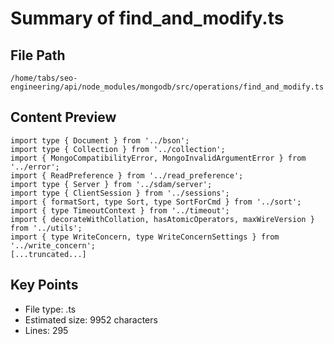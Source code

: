 # Summary of find_and_modify.ts
  
## File Path
`/home/tabs/seo-engineering/api/node_modules/mongodb/src/operations/find_and_modify.ts`

## Content Preview
```
import type { Document } from '../bson';
import type { Collection } from '../collection';
import { MongoCompatibilityError, MongoInvalidArgumentError } from '../error';
import { ReadPreference } from '../read_preference';
import type { Server } from '../sdam/server';
import type { ClientSession } from '../sessions';
import { formatSort, type Sort, type SortForCmd } from '../sort';
import { type TimeoutContext } from '../timeout';
import { decorateWithCollation, hasAtomicOperators, maxWireVersion } from '../utils';
import { type WriteConcern, type WriteConcernSettings } from '../write_concern';
[...truncated...]
```

## Key Points
- File type: .ts
- Estimated size: 9952 characters
- Lines: 295
